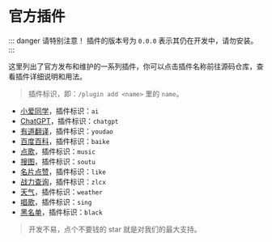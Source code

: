 # 官方插件

::: danger 请特别注意！
插件的版本号为 `0.0.0` 表示其仍在开发中，请勿安装。
:::

这里列出了官方发布和维护的一系列插件，你可以点击插件名称前往源码仓库，查看插件详细说明和用法。

> 插件标识，即：`/plugin add <name>` 里的 `name`。

- [小爱同学](https://github.com/KiviBotLab/kivibot-plugin-ai)，插件标识：`ai`
- [ChatGPT](https://github.com/KiviBotLab/kivibot-plugin-chatgpt)，插件标识：`chatgpt`
- [有道翻译](https://github.com/KiviBotLab/kivibot-plugin-youdao)，插件标识：`youdao`
- [百度百科](https://github.com/KiviBotLab/kivibot-plugin-baike)，插件标识：`baike`
- [点歌](https://github.com/KiviBotLab/kivibot-plugin-music)，插件标识：`music`
- [搜图](https://github.com/KiviBotLab/kivibot-plugin-soutu)，插件标识：`soutu`
- [名片点赞](https://github.com/KiviBotLab/kivibot-plugin-like)，插件标识：`like`
- [战力查询](https://github.com/KiviBotLab/kivibot-plugin-zlcx)，插件标识：`zlcx`
- [天气](https://github.com/KiviBotLab/kivibot-plugin-weather)，插件标识：`weather`
- [唱歌](https://github.com/KiviBotLab/kivibot-plugin-sing)，插件标识：`sing`
- [黑名单](https://github.com/KiviBotLab/kivibot-plugin-black)，插件标识：`black`

> 开发不易，点个不要钱的 star 就是对我们的最大支持。
